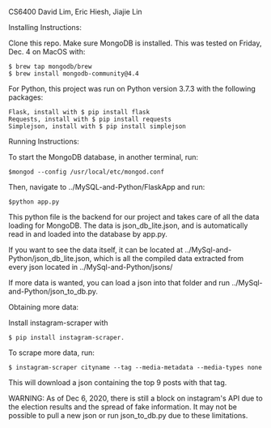CS6400 
David Lim, Eric Hiesh, Jiajie Lin

Installing Instructions:

Clone this repo. Make sure MongoDB is installed.
This was tested on Friday, Dec. 4 on MacOS with:

	$ brew tap mongodb/brew
	$ brew install mongodb-community@4.4

For Python, this project was run on Python version 3.7.3 with the following packages:

	Flask, install with $ pip install flask
	Requests, install with $ pip install requests
	Simplejson, install with $ pip install simplejson

Running Instructions:

To start the MongoDB database, in another terminal, run:

	$mongod --config /usr/local/etc/mongod.conf

Then, navigate to ../MySQL-and-Python/FlaskApp and run:

	$python app.py

This python file is the backend for our project and takes care of all the data loading for MongoDB. The data is json_db_lite.json, and is automatically read in and loaded into the database by app.py.

If you want to see the data itself, it can be located at ../MySql-and-Python/json_db_lite.json, which is all the compiled data extracted from every json located in ../MySql-and-Python/jsons/

If more data is wanted, you can load a json into that folder and run ../MySql-and-Python/json_to_db.py.

Obtaining more data:

Install instagram-scraper with

	$ pip install instagram-scraper. 

To scrape more data, run:

	$ instagram-scraper cityname --tag --media-metadata --media-types none

This will download a json containing the top 9 posts with that tag. 

WARNING: As of Dec 6, 2020, there is still a block on instagram's API due to the election results and the spread of fake information. It may not be possible to pull a new json or run json_to_db.py due to these limitations.

